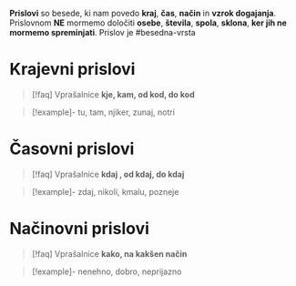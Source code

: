 **Prislovi** so besede, ki nam povedo **kraj**, **čas**, **način** in **vzrok dogajanja**. 
Prislovnom **NE** mormemo določiti **osebe**, **števila**, **spola**, **sklona**, **ker jih ne mormemo spreminjati**.
Prislov je #besedna-vrsta 
# Krajevni prislovi
> [!faq] Vprašalnice
> **kje, kam, od kod, do kod**

> [!example]-
> tu, tam, njiker, zunaj, notri

# Časovni prislovi
> [!faq] Vprašalnice
> **kdaj , od kdaj, do kdaj**

> [!example]-
> zdaj, nikoli, kmalu, pozneje

# Načinovni prislovi
> [!faq] Vprašalnice
> **kako, na kakšen način**

> [!example]- 
> nenehno, dobro, neprijazno

